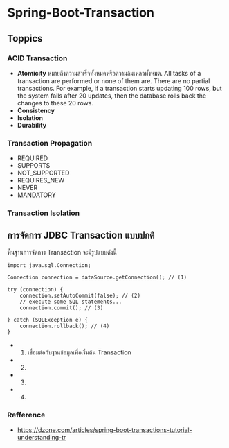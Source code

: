 # Spring-Boot-Transaction

## Toppics

### ACID Transaction
 
- <b>Atomicity</b> หมายถึงความสำเร็จทั้งหมดหรือความล้มเหลวทั้งหมด. All tasks of a transaction are performed or none of them are. There are no partial transactions. For example, if a transaction starts updating 100 rows, but the system fails after 20 updates, then the database rolls back the changes to these 20 rows.
- <b>Consistency</b>
- <b>Isolation</b>
- <b>Durability</b>

### Transaction Propagation
- REQUIRED
- SUPPORTS
- NOT_SUPPORTED
- REQUIRES_NEW
- NEVER
- MANDATORY
### Transaction Isolation

## การจัดการ JDBC Transaction แบบปกติ

พื้นฐานการจัดการ Transaction จะมีรูปแบบดังนี้

    import java.sql.Connection;

    Connection connection = dataSource.getConnection(); // (1)

    try (connection) {
        connection.setAutoCommit(false); // (2)
        // execute some SQL statements...
        connection.commit(); // (3)

    } catch (SQLException e) {
        connection.rollback(); // (4)
    }

- 1. เชื่อมต่อกับฐานข้อมูลเพื่อเริ่มต้น Transaction
- 2.
- 3.
- 4.

### Refference 

- https://dzone.com/articles/spring-boot-transactions-tutorial-understanding-tr
